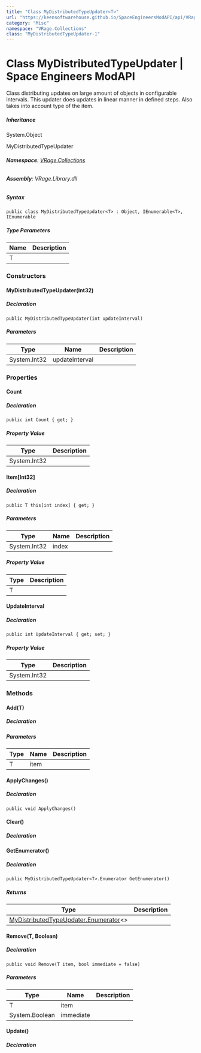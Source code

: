 ```yaml
---
title: "Class MyDistributedTypeUpdater<T>"
url: "https://keensoftwarehouse.github.io/SpaceEngineersModAPI/api/VRage.Collections.MyDistributedTypeUpdater-1.html"
category: "Misc"
namespace: "VRage.Collections"
class: "MyDistributedTypeUpdater-1"
---
```


# Class MyDistributedTypeUpdater<T> | Space Engineers ModAPI

Class distributing updates on large amount of objects in configurable intervals. This updater does updates in linear manner in defined steps. Also takes into account type of the item.

##### Inheritance

System.Object

MyDistributedTypeUpdater<T>

###### **Namespace**: [VRage.Collections](https://keensoftwarehouse.github.io/SpaceEngineersModAPI/api/VRage.Collections.html)

###### **Assembly**: VRage.Library.dll

##### Syntax

```
public class MyDistributedTypeUpdater<T> : Object, IEnumerable<T>, IEnumerable
```

##### Type Parameters

| Name | Description |
| --- | --- |
| T   |     |

### Constructors

#### MyDistributedTypeUpdater(Int32)

##### Declaration

```
public MyDistributedTypeUpdater(int updateInterval)
```

##### Parameters

| Type | Name | Description |
| --- | --- | --- |
| System.Int32 | updateInterval |     |

### Properties

#### Count

##### Declaration

```
public int Count { get; }
```

##### Property Value

| Type | Description |
| --- | --- |
| System.Int32 |     |

#### Item\[Int32\]

##### Declaration

```
public T this[int index] { get; }
```

##### Parameters

| Type | Name | Description |
| --- | --- | --- |
| System.Int32 | index |     |

##### Property Value

| Type | Description |
| --- | --- |
| T   |     |

#### UpdateInterval

##### Declaration

```
public int UpdateInterval { get; set; }
```

##### Property Value

| Type | Description |
| --- | --- |
| System.Int32 |     |

### Methods

#### Add(T)

##### Declaration

##### Parameters

| Type | Name | Description |
| --- | --- | --- |
| T   | item |     |

#### ApplyChanges()

##### Declaration

```
public void ApplyChanges()
```

#### Clear()

##### Declaration

#### GetEnumerator()

##### Declaration

```
public MyDistributedTypeUpdater<T>.Enumerator GetEnumerator()
```

##### Returns

| Type | Description |
| --- | --- |
| [MyDistributedTypeUpdater.Enumerator](https://keensoftwarehouse.github.io/SpaceEngineersModAPI/api/VRage.Collections.MyDistributedTypeUpdater-1.Enumerator.html)<> |     |

#### Remove(T, Boolean)

##### Declaration

```
public void Remove(T item, bool immediate = false)
```

##### Parameters

| Type | Name | Description |
| --- | --- | --- |
| T   | item |     |
| System.Boolean | immediate |     |

#### Update()

##### Declaration